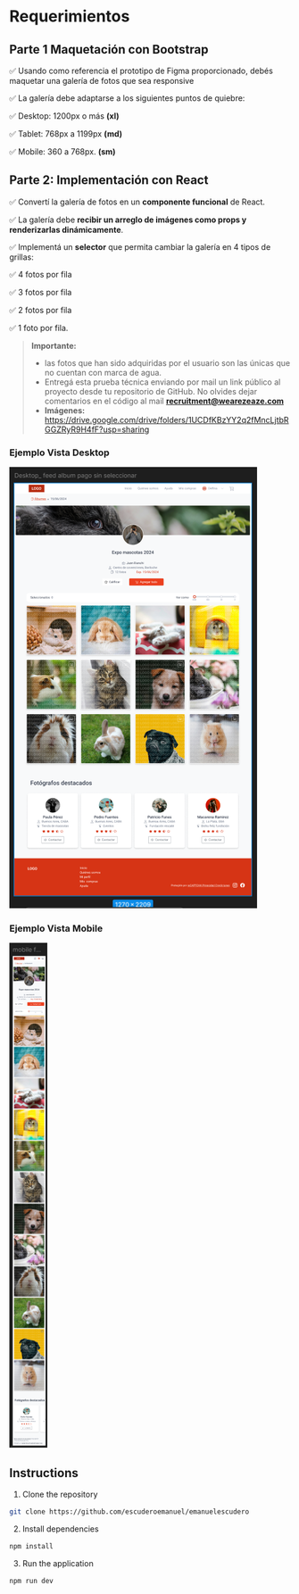 # Requerimientos

## Parte 1 Maquetación con Bootstrap

✅ Usando como referencia el prototipo de Figma proporcionado, debés maquetar una galería de fotos que sea responsive

✅ La galería debe adaptarse a los siguientes puntos de quiebre:

  ✅ Desktop: 1200px o más  **(xl)**
  
  ✅ Tablet: 768px a 1199px **(md)**
  
  ✅ Mobile: 360 a 768px. **(sm)**

## Parte 2: Implementación con React

✅ Convertí la galería de fotos en un **componente funcional** de React.

✅ La galería debe **recibir un arreglo de imágenes como props y renderizarlas dinámicamente**.

✅ Implementá un **selector** que permita cambiar la galería en 4 tipos de grillas:

  ✅ 4 fotos por fila
  
  ✅ 3 fotos por fila
  
  ✅ 2 fotos por fila
  
  ✅ 1 foto por fila.

> **Importante:** 
> - las fotos que han sido adquiridas por el usuario son las únicas que no cuentan con marca de agua.
> - Entregá esta prueba técnica enviando por mail un link público al proyecto desde tu repositorio de GitHub. No olvides dejar comentarios en el código al mail **recruitment@wearezeaze.com**
> - **Imágenes:** https://drive.google.com/drive/folders/1UCDfKBzYY2q2fMncLjtbRGGZRyR9H4fF?usp=sharing

### Ejemplo Vista Desktop
![Desktop](./public/models/DesktopModel.png)

### Ejemplo Vista Mobile
![Desktop](./public/models/MobileModel.png)

## Instructions

1. Clone the repository
  ```bash
  git clone https://github.com/escuderoemanuel/emanuelescudero
  ```
2. Install dependencies
  ```bash
  npm install
  ```
3. Run the application
  ```bash
  npm run dev
  ```
